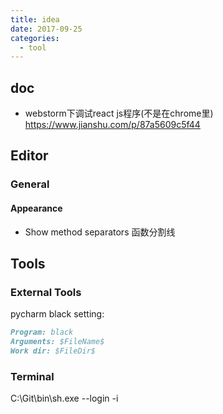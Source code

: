 ```yaml
---
title: idea
date: 2017-09-25
categories:
  - tool
---
```


## doc
- webstorm下调试react js程序(不是在chrome里) https://www.jianshu.com/p/87a5609c5f44

## Editor

### General

#### Appearance
- Show method separators 函数分割线

## Tools

### External Tools

pycharm black setting:
```md
Program: black
Arguments: $FileName$
Work dir: $FileDir$
```

### Terminal
C:\Git\bin\sh.exe --login -i
